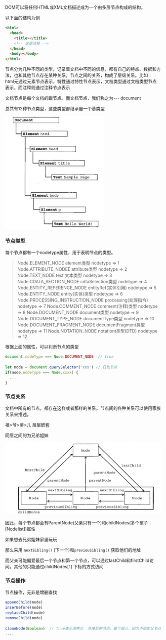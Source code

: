 DOM可以将任何HTML或XML文档描述成为一个由多层节点构成的结构。

以下面的结构为例
```html
<html>
  <head>
    <title></title>
    <!-- 这是注释 -->
  </head>
  <body></body>
</html>
```
节点分为几种不同的类型，记录着文档中不同的信息，都有自己的特点、数据和方法，也和其他节点存在某种关系，节点之间的关系，构成了层级关系。比如：html元通过元素节点表示，特性通过特性节点表示，文档类型通过文档类型节点表示，而注释则通过注释节点表示

文档节点是每个文档的跟节点。而文档节点，我们称之为--- document

总共有12种节点类型，这些类型都继承自一个基类型

![节点层次](./images/dom_layer.png)

###  节点类型
每个节点都有一个nodetype属性，用于表明节点的类型。
> Node.ELEMENT_NODE                 element类型           nodetype => 1
> Node.ATTRIBUTE_NODEE              attribute类型         nodetype => 2
> Node.TEXT_NODE                    text 文本类型         nodetype => 3
> Node.CDATA_SECTION_NODE           cdtaSelection类型     nodetype => 4
> Node.ENTITY_REFERENCE_NODE        entityRef(实体引用)   nodetype => 5
> Node.ENTITY_NODE                  entity(实体)类型      nodetype => 6
> Node.PROCESSING_INSTRUCTION_NODE  processing(处理指令)  nodetype => 7
> Node.COMMENT_NODE                 comment(注释)类型     nodetype => 8
> Node.DOCUMENT_NODE                document类型          nodetype => 9
> Node.DOCUMENT_TYPE_NODE           documentType类型      nodetype => 10
> Node.DOCUMENT_FRAGMENT_NODE       documentFragment类型  nodetype => 11
> Node.NOTATION_NODE                notationt类型(DTD)    nodetype => 12

根据上面的属性，可以判断节点的类型
```javascript
document.nodeType === Node.DOCUMENT_NODE  // true

let node = document.querySelector('xxx') // 获取节点
if(node.nodeType === Node.xxxx) {
  ...
}
```

### 节点关系
文档中所有的节点，都存在这样或者那样的关系。节点间的各种关系可以使用家族关系来描述。

祖>爷>爹>儿  层层嵌套

同层之间的为兄弟姐妹

![节点关系](./images/nodeConnection.png)

因此，每个节点都会有ParentNode(父亲只有一个)和childNodes(多个孩子[Nodelist])属性

如果想去兄弟姐妹家里玩玩

那么采用 `nextSibling()` (下一个)和`previouSibling()` 获取他们的地址

而父亲可能偏爱最后一个节点和第一个节点，可以通过lastChild和firstChild访问，其他的只能通过childNodes[1] 下标的方式访问

### 节点操作

节点操作，无非是增删查找

```javascript
appendChild(node)
inserBefore(node) 
replaceChild(node)
removeChild(node)

cloneNode(Boolean)  // true表示深拷贝  克隆后的节点，是个孤儿，因为不指定父节点
....
```






